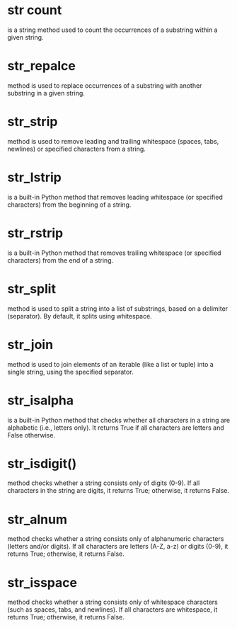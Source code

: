  # str count
 is a string method used to count the occurrences of a substring within a given string.
 # str_repalce
 method is used to replace occurrences of a substring with another substring in a given string.

# str_strip
method is used to remove leading and trailing whitespace (spaces, tabs, newlines) or specified characters from a string.
# str_lstrip 
is a built-in Python method that removes leading whitespace (or specified characters) from the beginning of a string.
# str_rstrip
is a built-in Python method that removes trailing whitespace (or specified characters) from the end of a string.

# str_split
method is used to split a string into a list of substrings, based on a delimiter (separator). By default, it splits using whitespace.

# str_join
method is used to join elements of an iterable (like a list or tuple) into a single string, using the specified separator.

# str_isalpha
is a built-in Python method that checks whether all characters in a string are alphabetic (i.e., letters only). It returns True if all characters are letters and False otherwise.
# str_isdigit()
method checks whether a string consists only of digits (0-9). If all characters in the string are digits, it returns True; otherwise, it returns False.

# str_alnum
method checks whether a string consists only of alphanumeric characters (letters and/or digits). If all characters are letters (A-Z, a-z) or digits (0-9), it returns True; otherwise, it returns False.
# str_isspace
method checks whether a string consists only of whitespace characters (such as spaces, tabs, and newlines). If all characters are whitespace, it returns True; otherwise, it returns False.